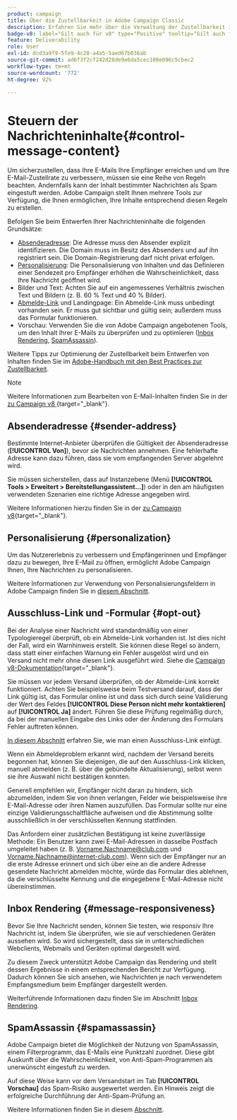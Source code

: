 ```yaml
---
product: campaign
title: Über die Zustellbarkeit in Adobe Campaign Classic
description: Erfahren Sie mehr über die Verwaltung der Zustellbarkeit in Adobe Campaign 
badge-v8: label="Gilt auch für v8" type="Positive" tooltip="Gilt auch für Campaign v8"
feature: Deliverability
role: User
exl-id: dcd3a9f9-5fe9-4c28-a4a5-5aed67b036ab
source-git-commit: ad6f3f2cf242d28de9e6da5cec100e096c5cbec2
workflow-type: tm+mt
source-wordcount: '772'
ht-degree: 92%

---
```


# Steuern der Nachrichteninhalte{#control-message-content}

Um sicherzustellen, dass Ihre E-Mails Ihre Empfänger erreichen und um Ihre E-Mail-Zustellrate zu verbessern, müssen sie eine Reihe von Regeln beachten. Andernfalls kann der Inhalt bestimmter Nachrichten als Spam eingestuft werden. Adobe Campaign stellt Ihnen mehrere Tools zur Verfügung, die Ihnen ermöglichen, Ihre Inhalte entsprechend diesen Regeln zu erstellen.

Befolgen Sie beim Entwerfen Ihrer Nachrichteninhalte die folgenden Grundsätze:

* [Absenderadresse](#sender-address): Die Adresse muss den Absender explizit identifizieren. Die Domain muss im Besitz des Absenders und auf ihn registriert sein. Die Domain-Registrierung darf nicht privat erfolgen.
* [Personalisierung](#personalization): Die Personalisierung von Inhalten und das Definieren einer Sendezeit pro Empfänger erhöhen die Wahrscheinlichkeit, dass Ihre Nachricht geöffnet wird.
* Bilder und Text: Achten Sie auf ein angemessenes Verhältnis zwischen Text und Bildern (z. B. 60 % Text und 40 % Bilder).
* [Abmelde-Link](#opt-out) und Landingpage: Ein Abmelde-Link muss unbedingt vorhanden sein. Er muss gut sichtbar und gültig sein; außerdem muss das Formular funktionieren.
* Vorschau: Verwenden Sie die von Adobe Campaign angebotenen Tools, um den Inhalt Ihrer E-Mails zu überprüfen und zu optimieren ([Inbox Rendering](#message-responsiveness), [SpamAssassin](#spamassassin)).

Weitere Tipps zur Optimierung der Zustellbarkeit beim Entwerfen von Inhalten finden Sie im [Adobe-Handbuch mit den Best Practices zur Zustellbarkeit](https://experienceleague.adobe.com/docs/deliverability-learn/deliverability-best-practice-guide/content-best-practices-for-optimal-delivery.html?lang=de).

>[!NOTE]
>
>Weitere Informationen zum Bearbeiten von E-Mail-Inhalten finden Sie in der [&#x200B; zu Campaign v8 &#x200B;](https://experienceleague.adobe.com/de/docs/campaign/campaign-v8/send/emails/defining-the-email-content){target="_blank"}.

## Absenderadresse {#sender-address}

Bestimmte Internet-Anbieter überprüfen die Gültigkeit der Absenderadresse (**[!UICONTROL Von]**), bevor sie Nachrichten annehmen. Eine fehlerhafte Adresse kann dazu führen, dass sie vom empfangenden Server abgelehnt wird.

Sie müssen sicherstellen, dass auf Instanzebene (Menü **[!UICONTROL Tools > Erweitert > Bereitstellungassistent...]**) oder in den am häufigsten verwendeten Szenarien eine richtige Adresse angegeben wird.

Weitere Informationen hierzu finden Sie in der [&#x200B; zu Campaign v8](https://experienceleague.adobe.com/de/docs/campaign/campaign-v8/send/emails/defining-the-email-content){target="_blank"}.

## Personalisierung {#personalization}

Um das Nutzererlebnis zu verbessern und Empfängerinnen und Empfänger dazu zu bewegen, Ihre E-Mail zu öffnen, ermöglicht Adobe Campaign Ihnen, Ihre Nachrichten zu personalisieren.

Weitere Informationen zur Verwendung von Personalisierungsfeldern in Adobe Campaign finden Sie in [diesem Abschnitt](personalization-fields.md).

## Ausschluss-Link und -Formular {#opt-out}

Bei der Analyse einer Nachricht wird standardmäßig von einer Typologieregel überprüft, ob ein Abmelde-Link vorhanden ist. Ist dies nicht der Fall, wird ein Warnhinweis erstellt. Sie können diese Regel so ändern, dass statt einer einfachen Warnung ein Fehler ausgelöst wird und ein Versand nicht mehr ohne diesen Link ausgeführt wird. Siehe die [Campaign v8-Dokumentation](https://experienceleague.adobe.com/docs/campaign/campaign-v8/send/validate/delivery-analysis.html){target="_blank"}.

Sie müssen vor jedem Versand überprüfen, ob der Abmelde-Link korrekt funktioniert. Achten Sie beispielsweise beim Testversand darauf, dass der Link gültig ist, das Formular online ist und dass sich durch seine Validierung der Wert des Feldes **[!UICONTROL Diese Person nicht mehr kontaktieren]** auf **[!UICONTROL Ja]** ändert. Führen Sie diese Prüfung regelmäßig durch, da bei der manuellen Eingabe des Links oder der Änderung des Formulars Fehler auftreten können.

[In diesem Abschnitt](personalization-blocks.md#personalization-blocks-example) erfahren Sie, wie man einen Ausschluss-Link einfügt.

Wenn ein Abmeldeproblem erkannt wird, nachdem der Versand bereits begonnen hat, können Sie diejenigen, die auf den Ausschluss-Link klicken, manuell abmelden (z. B. über die gebündelte Aktualisierung), selbst wenn sie ihre Auswahl nicht bestätigen konnten.

Generell empfehlen wir, Empfänger nicht daran zu hindern, sich abzumelden, indem Sie von ihnen verlangen, Felder wie beispielsweise ihre E-Mail-Adresse oder ihren Namen auszufüllen. Das Formular sollte nur eine einzige Validierungsschaltfläche aufweisen und die Abstimmung sollte ausschließlich in der verschlüsselten Kennung stattfinden.

Das Anfordern einer zusätzlichen Bestätigung ist keine zuverlässige Methode: Ein Benutzer kann zwei E-Mail-Adressen in dasselbe Postfach umgeleitet haben (z. B. Vorname.Nachname@club.com und Vorname.Nachname@internet-club.com). Wenn sich der Empfänger nur an die erste Adresse erinnert und sich über eine an die andere Adresse gesendete Nachricht abmelden möchte, würde das Formular dies ablehnen, da die verschlüsselte Kennung und die eingegebene E-Mail-Adresse nicht übereinstimmen.

## Inbox Rendering {#message-responsiveness}

Bevor Sie Ihre Nachricht senden, können Sie testen, wie responsiv Ihre Nachricht ist, indem Sie überprüfen, wie sie auf verschiedenen Geräten aussehen wird. So wird sichergestellt, dass sie in unterschiedlichen Webclients, Webmails und Geräten optimal dargestellt wird.

Zu diesem Zweck unterstützt Adobe Campaign das Rendering und stellt dessen Ergebnisse in einem entsprechenden Bericht zur Verfügung. Dadurch können Sie sich ansehen, wie Nachrichten je nach verwendetem Empfangsmedium beim Empfänger dargestellt werden.

Weiterführende Informationen dazu finden Sie im Abschnitt [Inbox Rendering](inbox-rendering.md).

## SpamAssassin {#spamassassin}

Adobe Campaign bietet die Möglichkeit der Nutzung von SpamAssassin, einem Filterprogramm, das E-Mails eine Punktzahl zuordnet. Diese gibt Auskunft über die Wahrscheinlichkeit, von Anti-Spam-Programmen als unerwünscht eingestuft zu werden.

Auf diese Weise kann vor dem Versandstart im Tab **[!UICONTROL Vorschau]** das Spam-Risiko ausgewertet werden. Ein Hinweis zeigt die erfolgreiche Durchführung der Anti-Spam-Prüfung an.

Weitere Informationen finden Sie in diesem [Abschnitt](spamassassin.md).
